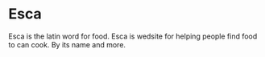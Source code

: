 # Esca
Esca is the latin word for food. Esca is wedsite for helping people find food to can cook. By its name and more. 
